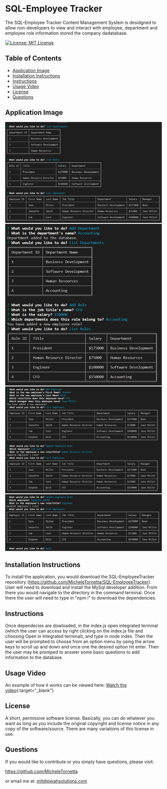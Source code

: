 # SQL-Employee Tracker

The SQL-Employee Tracker Content Management System is desidgned to allow non-developers to view and interact with employee, department and employee role information stored the company dadatabase.  

[![License: MIT License](https://img.shields.io/badge/License-MIT-yellow.svg)](https://opensource.org/licenses/MIT)

## Table of Contents 
- [Application Image](#application-image)
- [Installation Instructions](#installation)
- [Instructions](#instructions--usage)
- [Usage Video](#usage-video)
- [License](#license)
- [Questions](#questions)

## Application Image 
![Application Image](./Assets/sqlEmpTracker1.png)
![Application Image](./Assets/sqlEmpTracker2.png)
![Application Image](./Assets/sqlEmpTracker3.png)
![Application Image](./Assets/sqlEmpTracker4.png)

## Installation Instructions
To install the application, you would download the SQL-EmployeeTracker repository (https://github.com/MicheleTornetta/SQL-EmployeeTracker).  User will need to download and install the MySql developer addition.  From there you would navigate to the directory in the command terminal.  Once there the user will need to type in "npm i" to download the dependencies. 

## Instructions
Once dependecies are dowloaded, in the index.js open integrated terminal (which the user can access by right clicking on the index.js file and choosing Open in Integrated terminal), and type in node index. Then the user will be prompted to choose from an option menu by using the arrow keys to scroll up and down and once one the desired option hit enter.  Then the user may be promped to answer some basic questions to add information to the database.  

## Usage Video
An example of how it works can be viewed here: 
[Watch the video](https://www.youtube.com/watch?v=paMvMTBh6Fs){:target="_blank"}

## License 
A short, permissive software license. Basically, you can do whatever you want as long as you include the original copyright and license notice in any copy of the software/source.  There are many variations of this license in use.

## Questions
If you would like to contribute or you simply have questions, please visit: 

https://github.com/MicheleTornetta

or email me at:
mlt@pwahsolutions.com
